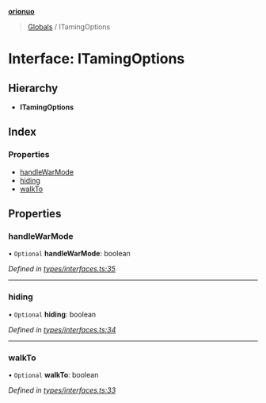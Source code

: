 **[orionuo](../README.md)**

> [Globals](../globals.md) / ITamingOptions

# Interface: ITamingOptions

## Hierarchy

* **ITamingOptions**

## Index

### Properties

* [handleWarMode](itamingoptions.md#handlewarmode)
* [hiding](itamingoptions.md#hiding)
* [walkTo](itamingoptions.md#walkto)

## Properties

### handleWarMode

• `Optional` **handleWarMode**: boolean

*Defined in [types/interfaces.ts:35](https://github.com/msviha/orionuo/blob/0a4af4e/src/types/interfaces.ts#L35)*

___

### hiding

• `Optional` **hiding**: boolean

*Defined in [types/interfaces.ts:34](https://github.com/msviha/orionuo/blob/0a4af4e/src/types/interfaces.ts#L34)*

___

### walkTo

• `Optional` **walkTo**: boolean

*Defined in [types/interfaces.ts:33](https://github.com/msviha/orionuo/blob/0a4af4e/src/types/interfaces.ts#L33)*
